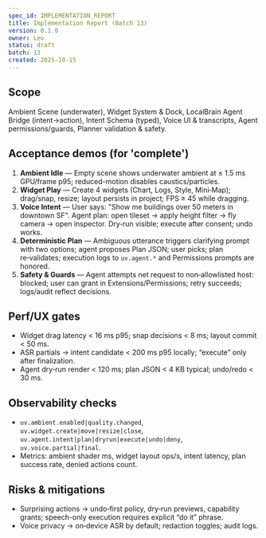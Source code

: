 ```yaml
---
spec_id: IMPLEMENTATION_REPORT
title: Implementation Report (Batch 13)
version: 0.1.0
owner: Leo
status: draft
batch: 13
created: 2025-10-15
---
```


## Scope
Ambient Scene (underwater), Widget System & Dock, LocalBrain Agent Bridge (intent→action),
Intent Schema (typed), Voice UI & transcripts, Agent permissions/guards, Planner validation & safety.

## Acceptance demos (for 'complete')
1. **Ambient Idle** — Empty scene shows underwater ambient at ≤ 1.5 ms GPU/frame p95; reduced-motion disables caustics/particles.
2. **Widget Play** — Create 4 widgets (Chart, Logs, Style, Mini‑Map); drag/snap, resize; layout persists in project; FPS ≥ 45 while dragging.
3. **Voice Intent** — User says: "Show me buildings over 50 meters in downtown SF". Agent plan: open tileset → apply height filter → fly camera → open inspector. Dry‑run visible; execute after consent; undo works.
4. **Deterministic Plan** — Ambiguous utterance triggers clarifying prompt with two options; agent proposes Plan JSON; user picks; plan re‑validates; execution logs to `uv.agent.*` and Permissions prompts are honored.
5. **Safety & Guards** — Agent attempts net request to non‑allowlisted host: blocked; user can grant in Extensions/Permissions; retry succeeds; logs/audit reflect decisions.

## Perf/UX gates
- Widget drag latency < 16 ms p95; snap decisions < 8 ms; layout commit < 50 ms.
- ASR partials → intent candidate < 200 ms p95 locally; “execute” only after finalization.
- Agent dry‑run render < 120 ms; plan JSON < 4 KB typical; undo/redo < 30 ms.

## Observability checks
- `uv.ambient.enabled|quality.changed`, `uv.widget.create|move|resize|close`, `uv.agent.intent|plan|dryrun|execute|undo|deny`, `uv.voice.partial|final`.
- Metrics: ambient shader ms, widget layout ops/s, intent latency, plan success rate, denied actions count.

## Risks & mitigations
- Surprising actions → undo‑first policy, dry‑run previews, capability grants; speech-only execution requires explicit “do it” phrase.
- Voice privacy → on‑device ASR by default; redaction toggles; audit logs.
